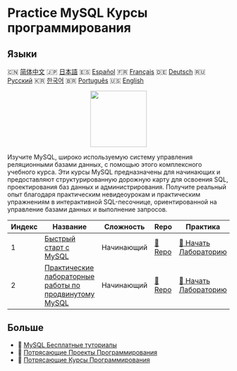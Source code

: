 # Practice MySQL Курсы программирования

## Языки

🇨🇳 [简体中文](README_zh.md) 🇯🇵 [日本語](README_ja.md) 🇪🇸 [Español](README_es.md) 🇫🇷 [Français](README_fr.md) 🇩🇪 [Deutsch](README_de.md) 🇷🇺 [Русский](README_ru.md) 🇰🇷 [한국어](README_ko.md) 🇧🇷 [Português](README_pt.md) 🇺🇸 [English](README.md) 

<div align="center">
<img width="128px" src="https://file.labex.io/path/3JJy1bOBmUoZ.png">
</div>

Изучите MySQL, широко используемую систему управления реляционными базами данных, с помощью этого комплексного учебного курса. Эти курсы MySQL предназначены для начинающих и предоставляют структурированную дорожную карту для освоения SQL, проектирования баз данных и администрирования. Получите реальный опыт благодаря практическим невидеоурокам и практическим упражнениям в интерактивной SQL-песочнице, ориентированной на управление базами данных и выполнение запросов.

|   Индекс | Название                                                                                                            | Сложность   | Repo                                                                   | Практика                                                                           |
|----------|---------------------------------------------------------------------------------------------------------------------|-------------|------------------------------------------------------------------------|------------------------------------------------------------------------------------|
|        1 | [Быстрый старт с MySQL](https://labex.io/ru/courses/quick-start-with-mysql)                                         | Начинающий  | [🔗 Repo](https://github.com/labex-labs/quick-start-with-mysql)        | [🚀 Начать Лабораторию](https://labex.io/ru/courses/quick-start-with-mysql)        |
|        2 | [Практические лабораторные работы по продвинутому MySQL](https://labex.io/ru/courses/advanced-mysql-practical-labs) | Начинающий  | [🔗 Repo](https://github.com/labex-labs/advanced-mysql-practical-labs) | [🚀 Начать Лабораторию](https://labex.io/ru/courses/advanced-mysql-practical-labs) |

## Больше

- 🔗 [MySQL Бесплатные туториалы](https://github.com/labex-labs/mysql-free-tutorials)
- 🔗 [Потрясающие Проекты Программирования](https://github.com/labex-labs/awesome-programming-projects)
- 🔗 [Потрясающие Курсы Программирования](https://github.com/labex-labs/awesome-programming-courses)

